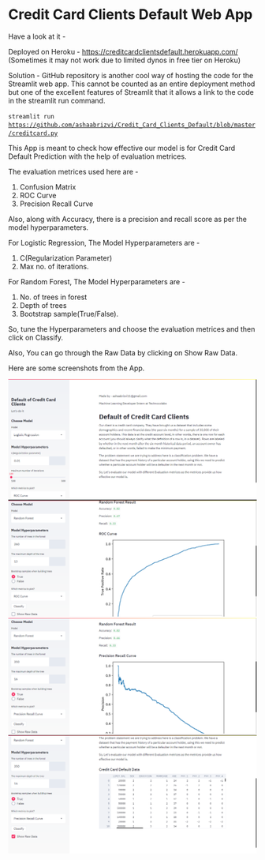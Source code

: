 # Credit Card Clients Default Web App

Have a look at it -

Deployed on Heroku - https://creditcardclientsdefault.herokuapp.com/ (Sometimes it may not work due to limited dynos in free tier on Heroku)

Solution - GitHub repository is another cool way of hosting the code for the Streamlit web app. This cannot be counted as an entire deployment method but one of the excellent features of Streamlit that it allows a link to the code in the streamlit run command.

<code>streamlit run https://github.com/ashaabrizvi/Credit_Card_Clients_Default/blob/master/creditcard.py</code>



This App is meant to check how effective our model is for Credit Card Default Prediction with the help of evaluation metrices.

The evaluation metrices used here are - 
1. Confusion Matrix
2. ROC Curve
3. Precision Recall Curve

Also, along with Accuracy, there is a precision and recall score as per the model hyperparameters.

For Logistic Regression, The Model Hyperparameters are - 

1. C(Regularization Parameter) 
2. Max no. of iterations.

For Random Forest, The Model Hyperparameters are - 

1. No. of trees in forest
2. Depth of trees 
3. Bootstrap sample(True/False).

So, tune the Hyperparameters and choose the evaluation metrices and then click on Classify.

Also, You can go through the Raw Data by clicking on Show Raw Data.

Here are some screenshots from the App.


![](screenshots/1.png)
![](screenshots/2.png)
![](screenshots/3.png)
![](screenshots/4.png)





